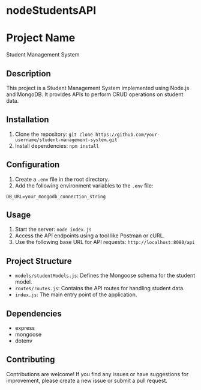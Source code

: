﻿# nodeStudentsAPI
# Project Name

Student Management System

## Description

This project is a Student Management System implemented using Node.js and MongoDB. It provides APIs to perform CRUD operations on student data.

## Installation

1. Clone the repository: `git clone https://github.com/your-username/student-management-system.git`
2. Install dependencies: `npm install`

## Configuration

1. Create a `.env` file in the root directory.
2. Add the following environment variables to the `.env` file:

```
DB_URL=your_mongodb_connection_string
```

## Usage

1. Start the server: `node index.js`
2. Access the API endpoints using a tool like Postman or cURL.
3. Use the following base URL for API requests: `http://localhost:8080/api`

## Project Structure

- `models/studentModels.js`: Defines the Mongoose schema for the student model.
- `routes/routes.js`: Contains the API routes for handling student data.
- `index.js`: The main entry point of the application.

## Dependencies

- express
- mongoose
- dotenv

## Contributing

Contributions are welcome! If you find any issues or have suggestions for improvement, please create a new issue or submit a pull request.

